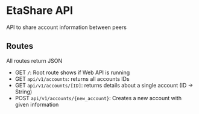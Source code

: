 # EtaShare API

API to share account information between peers

## Routes

All routes return JSON

- GET `/`: Root route shows if Web API is running
- GET `api/v1/accounts`: returns all accounts IDs
- GET `api/v1/accounts/[ID]`: returns details about a single account (ID -> String)
- POST `api/v1/accounts/{new_account}`: Creates a new account with given information
